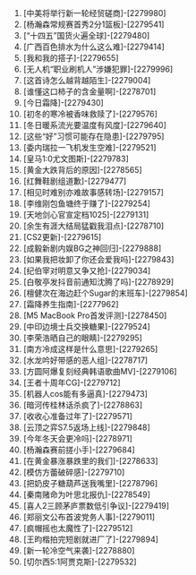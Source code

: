 
1. [中美将举行新一轮经贸磋商]-[2279980]
1. [杨瀚森常规赛首秀2分1篮板]-[2279541]
1. [“十四五”国货火遍全球]-[2279480]
1. [广西百色排水为什么这么难]-[2279414]
1. [我和我的搭子]-[2279655]
1. [无人机“职业刷机人”涉嫌犯罪]-[2279996]
1. [这首诗怎么越背越陌生]-[2279004]
1. [谁懂这口柿子的含金量啊]-[2278701]
1. [今日霜降]-[2279430]
1. [初冬的寒冷被香味救赎了]-[2279576]
1. [冬日暖系流光要温度有风度]-[2279640]
1. [这些“好”习惯可能存在隐患]-[2279795]
1. [委内瑞拉一飞机发生空难]-[2279521]
1. [皇马1:0尤文图斯]-[2279783]
1. [黄金大跌背后的原因]-[2278565]
1. [红舞鞋剧组道歉]-[2279477]
1. [相见时难别亦难故事感转场]-[2279157]
1. [李维刚包鱼塘终于赚了]-[2279254]
1. [天地剑心官宣定档1025]-[2279131]
1. [余生有涯大结局猛戳我泪点]-[2278710]
1. [CS2更新]-[2279615]
1. [成毅新剧内娱BG之神回归]-[2279888]
1. [如果我把妆卸了你还会爱我吗]-[2279843]
1. [纪伯宰对明意又争又抢]-[2279034]
1. [白敬亭发抖音前通知沈腾了吗]-[2278929]
1. [檀健次在海边赶个Sugar的末班车]-[2279854]
1. [霜降养生指南]-[2277962]
1. [M5 MacBook Pro首发评测]-[2278450]
1. [中印边境士兵交换糖果]-[2279524]
1. [李荣浩晒自己的眼睛]-[2279295]
1. [南方冷成这样是什么意思]-[2279265]
1. [水龙吟好带感的恶人组]-[2278717]
1. [方圆阿爆复刻经典韩语歌曲MV]-[2279106]
1. [王者十周年CG]-[2279712]
1. [机器人cos能有多逼真]-[2279473]
1. [暗河传桂林话杀疯了]-[2278863]
1. [收收心准备过年了]-[2279571]
1. [云顶之弈S7.5返场上线]-[2279848]
1. [今年冬天会更冷吗]-[2278971]
1. [杨瀚森赛前搓小手]-[2279684]
1. [在黄金暴涨暴跌里的我们]-[2278633]
1. [模仿方蕾破碎感]-[2279710]
1. [把奶皮子糖葫芦送我嘴里]-[2278796]
1. [秦南赌命为叶思北报仇]-[2278549]
1. [喜人2三顾茅庐票数低引争议]-[2279419]
1. [郑丽文公布首波党务人事]-[2279011]
1. [疯帽摇也太魔性了]-[2279512]
1. [王昀楷拍完短剧就进厂了]-[2279894]
1. [新一轮冷空气来袭]-[2278880]
1. [切尔西5:1阿贾克斯]-[2279532]